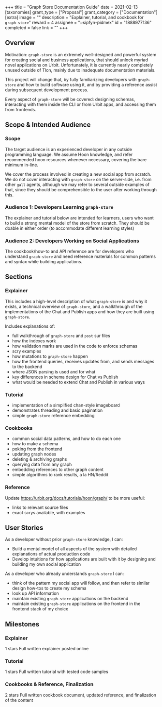 +++
title = "Graph Store Documentation Guide"
date = 2021-02-13
[taxonomies]
grant_type = ["Proposal"]
grant_category = ["Documentation"]
[extra]
image = ""
description = "Explainer, tutorial, and cookbook for `graph-store`"
reward = 4
assignee = "~sipfyn-pidmex"
id = "1888977136"
completed = false
link = ""
+++

## Overview

Motivation: `graph-store` is an extremely well-designed and powerful system for creating social and business applications, that should unlock myriad novel applications on Urbit. Unfortunately, it is currently nearly completely unused outside of Tlon, mainly due to inadequate documentation materials.

This project will change that, by fully familiarizing developers with `graph-store` and how to build software using it, and by providing a reference assist during subsequent development process.

Every aspect of `graph-store` will be covered: designing schemas, interacting with them inside the CLI or from Urbit apps, and accessing them from frontends.

## Scope & Intended Audience

### Scope

The target audience is an experienced developer in any outside programming language. We assume Hoon knowledge, and refer recommended hoon resources whenever necessary, covering the bare minimum in-line.

We cover the process involved in creating a new social app from scratch. We do not cover interacting with `graph-store` on the server-side, i.e. from other `gall` agents, although we may refer to several outside examples of that, since they should be comprehensible to the user after working through this.

### Audience 1: Developers Learning `graph-store`

The explainer and tutorial below are intended for learners, users who want to build a strong mental model of the store from scratch. They should be doable in either order (to accommodate different learning styles)

### Audience 2: Developers Working on Social Applications

The cookbook/how-to and API reference are for developers who understand `graph-store` and need reference materials for common patterns and syntax while building applications.

## Sections

### Explainer

This includes a high-level description of what `graph-store` is and why it exists, a technical overview of `graph-store`, and a walkthrough of the implementations of the Chat and Publish apps and how they are built using `graph-store`.

Includes explanations of:

- full walkthrough of `graph-store` and `post` sur files
- how the indexes work
- how validation marks are used in the code to enforce schemas
- scry examples
- how mutations to `graph-store` happen
- how the frontend queries, receives updates from, and sends messages to the backend
- where JSON parsing is used and for what
- key differences in schema design for Chat vs Publish
- what would be needed to extend Chat and Publish in various ways

### Tutorial

- implementation of a simplified chan-style imageboard
- demonstrates threading and basic pagination
- simple `graph-store` reference embedding

### Cookbooks

- common social data patterns, and how to do each one
- how to make a schema
- poking from the frontend
- updating graph nodes
- deleting & archiving graphs
- querying data from any graph
- embedding references to other graph content
- simple algorithms to rank results, a la HN/Reddit

### Reference

Update https://urbit.org/docs/tutorials/hoon/graph/ to be more useful:

- links to relevant source files
- exact scrys available, with examples

## User Stories

As a developer without prior `graph-store` knowledge, I can:

- Build a mental model of all aspects of the system with detailed explanations of actual production code
- Develop intuitions for how applications are built with it by designing and building my own social application

As a developer who already understands `graph-store` I can:

- think of the pattern my social app will follow, and then refer to similar design how-tos to create my schema
- look up API information
- maintain existing `graph-store` applications on the backend
- maintain existing `graph-store` applications on the frontend in the frontend stack of my choice

## Milestones

### Explainer

1 stars
Full written explainer posted online

### Tutorial

1 stars
Full written tutorial with tested code samples

### Cookbooks & Reference, Finalization

2 stars
Full written cookbook document, updated reference, and finalization of the content
